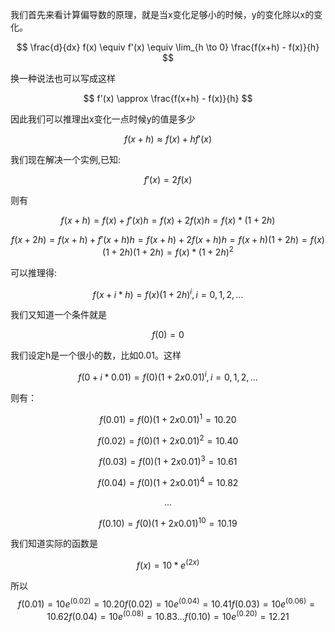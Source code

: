 我们首先来看计算偏导数的原理，就是当x变化足够小的时候，y的变化除以x的变化。

$$ 
\frac{d}{dx} f(x) \equiv f'(x) \equiv \lim_{h \to 0} \frac{f(x+h) - f(x)}{h} 
$$

换一种说法也可以写成这样 

$$ 
f'(x) \approx \frac{f(x+h) - f(x)}{h} 
$$

因此我们可以推理出x变化一点时候y的值是多少 

$$
f(x+h) \approx f(x) + h f'(x) 
$$

我们现在解决一个实例,已知: 

$$ f'(x) = 2f(x) $$

则有 

$$ f(x+h) = f(x) + f'(x)h = f(x) + 2f(x)h = f(x)*(1+2h) $$

$$ f(x+2h) = f(x+h) + f'(x+h)h = f(x+h) + 2f(x+h)h = f(x+h)(1+2h)= f(x)(1+2h)(1+2h) =f(x)*(1+2h)^2 $$

可以推理得: 

$$ f(x+i*h) = f(x)(1+2h)^i, i = 0, 1, 2, ... $$

我们又知道一个条件就是 

$$ f(0)=0 $$

我们设定h是一个很小的数，比如0.01。这样

$$ f(0+i*0.01) = f(0)(1 + 2 x 0.01)^i, i = 0, 1, 2, ... $$

则有：

$$ f(0.01) = f(0)(1 + 2 x 0.01)^1 =  10.20 $$

$$ f(0.02) = f(0)(1 + 2 x 0.01)^2 =  10.40 $$

$$ f(0.03) = f(0)(1 + 2 x 0.01)^3 =  10.61 $$

$$ f(0.04) = f(0)(1 + 2 x 0.01)^4 =  10.82 $$

$$ ... $$

$$ f(0.10) = f(0)(1 + 2 x 0.01)^10 =  10.19 $$

我们知道实际的函数是

$$
f(x) = 10*e^(2x)
$$

所以
$$ 
f(0.01) = 10e^(0.02) = 10.20 
f(0.02) = 10e^(0.04) = 10.41
f(0.03) = 10e^(0.06) = 10.62
f(0.04) = 10e^(0.08) = 10.83 
...
f(0.10) = 10e^(0.20) = 12.21
$$













